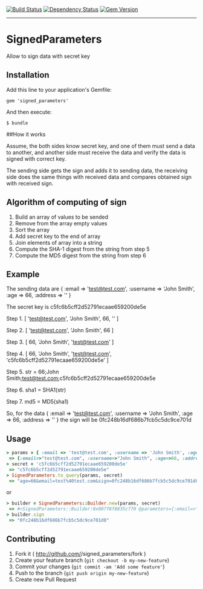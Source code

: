 [![Build Status](https://travis-ci.org/evserykh/signed_parameters.svg?branch=master)](https://travis-ci.org/evserykh/signed_parameters) [![Dependency Status](https://gemnasium.com/evserykh/signed_parameters.svg)](https://gemnasium.com/evserykh/signed_parameters) [![Gem Version](https://badge.fury.io/rb/signed_parameters.svg)](http://badge.fury.io/rb/signed_parameters)
***
# SignedParameters

Allow to sign data with secret key

## Installation

Add this line to your application's Gemfile:

    gem 'signed_parameters'

And then execute:

    $ bundle
    
##How it works

Assume, the both sides know secret key, and one of them must send a data to another, and another side must receive the data and verify the data is signed with correct key. 

The sending side gets the sign and adds it to sending data, the receiving side does the same things with received data and compares obtained sign with received sign.    

## Algorithm of computing of sign

1. Build an array of values to be sended
2. Remove from the array empty values
3. Sort the array
4. Add secret key to the end of array
5. Join elements of array into a string
6. Compute the SHA-1 digest from the string from step 5
7. Compute the MD5 digest from the string from step 6

## Example

The sending data are { :email => 'test@test.com', :username => 'John Smith', :age => 66, :address => '' }

The secret key is c5fc6b5cff2d52791ecaae659200de5e

Step 1. [ 'test@test.com', 'John Smith', 66, '' ]

Step 2. [ 'test@test.com', 'John Smith', 66 ]

Step 3. [ 66, 'John Smith', 'test@test.com' ]

Step 4. [ 66, 'John Smith', 'test@test.com', 'c5fc6b5cff2d52791ecaae659200de5e' ]

Step 5. str = 66;John Smith;test@test.com;c5fc6b5cff2d52791ecaae659200de5e

Step 6. sha1 = SHA1(str)

Step 7. md5 = MD5(sha1)

So, for the data { :email => 'test@test.com', :username => 'John Smith', :age => 66, :address => '' } the sign will be 0fc248b16df686b7fcb5c5dc9ce701d

## Usage

```ruby
> params = { :email => 'test@test.com', :username => 'John Smith', :age => 66, :address => ''  }
 => {:email=>"test@test.com", :username=>"John Smith", :age=>66, :address=>""} 
> secret = 'c5fc6b5cff2d52791ecaae659200de5e'
 => "c5fc6b5cff2d52791ecaae659200de5e" 
> SignedParameters.to_query(params, secret)
 => "age=66&email=test%40test.com&sign=0fc248b16df686b7fcb5c5dc9ce701d8&username=John+Smith"
```
or
```ruby
> builder = SignedParameters::Builder.new(params, secret)
 => #<SignedParameters::Builder:0x007f8f8835c770 @parameters={:email=>"test@test.com", :username=>"John Smith", :age=>66, :address=>""}, @secret="c5fc6b5cff2d52791ecaae659200de5e", @separator=";"> 
> builder.sign
 => "0fc248b16df686b7fcb5c5dc9ce701d8"
```


## Contributing

1. Fork it ( http://github.com/<my-github-username>/signed_parameters/fork )
2. Create your feature branch (`git checkout -b my-new-feature`)
3. Commit your changes (`git commit -am 'Add some feature'`)
4. Push to the branch (`git push origin my-new-feature`)
5. Create new Pull Request
